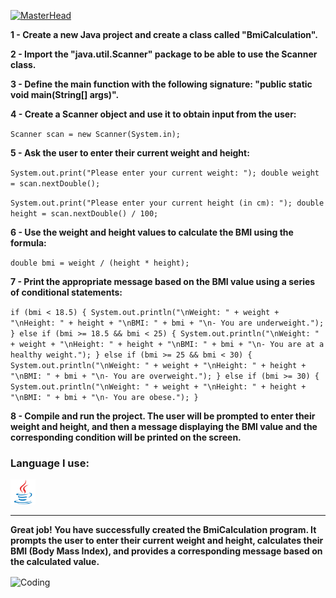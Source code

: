 [![MasterHead](https://visme.co/blog/wp-content/uploads/2019/09/interactive-presentation-header-wide.gif)](https://meryemkolbasar.io)

**1 - Create a new Java project and create a class called "BmiCalculation".**

**2 - Import the "java.util.Scanner" package to be able to use the Scanner class.**

**3 - Define the main function with the following signature: "public static void main(String[] args)".**

**4 - Create a Scanner object and use it to obtain input from the user:**

`Scanner scan = new Scanner(System.in);`

**5 - Ask the user to enter their current weight and height:**

`System.out.print("Please enter your current weight: ");
double weight = scan.nextDouble();`

`System.out.print("Please enter your current height (in cm): ");
double height = scan.nextDouble() / 100;`

**6 - Use the weight and height values to calculate the BMI using the formula:**

`double bmi = weight / (height * height);`

**7 - Print the appropriate message based on the BMI value using a series of conditional statements:**

`if (bmi < 18.5) {
    System.out.println("\nWeight: " + weight + "\nHeight: " + height + "\nBMI: " + bmi + "\n- You are underweight.");
} else if (bmi >= 18.5 && bmi < 25) {
    System.out.println("\nWeight: " + weight + "\nHeight: " + height + "\nBMI: " + bmi + "\n- You are at a healthy weight.");
} else if (bmi >= 25 && bmi < 30) {
    System.out.println("\nWeight: " + weight + "\nHeight: " + height + "\nBMI: " + bmi + "\n- You are overweight.");
} else if (bmi >= 30) {
    System.out.println("\nWeight: " + weight + "\nHeight: " + height + "\nBMI: " + bmi + "\n- You are obese.");
}`

**8 - Compile and run the project. The user will be prompted to enter their weight and height, and then a message displaying the BMI value and the corresponding condition will be printed on the screen.**

### Language I use:

<a href="https://www.java.com" target="_blank" rel="noreferrer"> <img src="https://raw.githubusercontent.com/devicons/devicon/master/icons/java/java-original.svg" alt="java" width="40" height="40"/> </a>

***

**Great job! You have successfully created the BmiCalculation program. 
It prompts the user to enter their current weight and height, calculates their BMI (Body Mass Index), 
and provides a corresponding message based on the calculated value.**

<img align="center" alt="Coding" width="1000" src="https://cdn.kibrispdr.org/data/1796/the-end-gif-7.gif">


